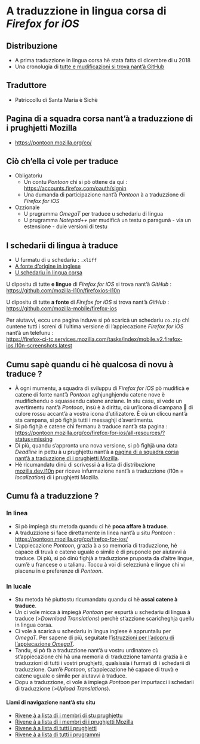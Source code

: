 # A traduzzione in lingua corsa di _Firefox for iOS_

## Distribuzione

- A prima traduzzione in lingua corsa hè stata fatta di dicembre di u 2018
- Una cronolugia di [tutte e mudificazioni si trova nant’à GitHub](https://github.com/mozilla-l10n/firefoxios-l10n/commits/master/co)

## Traduttore
- Patriccollu di Santa Maria è Sichè

## Pagina di a squadra corsa nant’à a traduzzione di i prughjetti Mozilla
- https://pontoon.mozilla.org/co/

## Ciò ch’ella ci vole per traduce

- Obligatoriu
  - Un contu _Pontoon_ chì si pò ottene da quì : https://accounts.firefox.com/oauth/signin
  - Una dumanda di participazione nant’à _Pontoon_ à a traduzzione di _Firefox for iOS_
- Ozzionale
  - U prugramma _OmegaT_ per traduce u schedariu di lingua
  - U prugramma _Notepad++_ per mudificà un testu o paragunà - via un estensione - duie versioni di testu

## I schedarii di lingua à traduce

- U furmatu di u schedariu : `.xliff`
- [A fonte d’origine in inglese](https://github.com/mozilla-l10n/firefoxios-l10n/blob/master/templates/firefox-ios.xliff)
- [U schedariu in lingua corsa](https://github.com/mozilla-l10n/firefoxios-l10n/blob/master/co/firefox-ios.xliff)

U dipositu di tutte __e lingue__ di _Firefox for iOS_ si trova nant’à _GitHub_ :  
   https://github.com/mozilla-l10n/firefoxios-l10n

U dipositu di tutte __a fonte__ di _Firefox for iOS_ si trova nant’à _GitHub_ :  
   https://github.com/mozilla-mobile/firefox-ios

Per aiutavvi, eccu una pagina induve si pò scaricà un schedariu `co.zip` chì cuntene tutti i screni di l’ultima versione di l’appiecazione _Firefox for iOS_ nant’à un telefunu :  
   https://firefox-ci-tc.services.mozilla.com/tasks/index/mobile.v2.firefox-ios.l10n-screenshots.latest

## Cumu sapè quandu ci hè qualcosa di novu à traduce ?

- À ogni mumentu, a squadra di sviluppu di _Firefox for iOS_ pò mudificà e catene di fonte nant’à _Pontoon_ aghjunghjendu catene nove è mudifichendu o squassendu catene anziane. In stu casu, si vede un avertimentu nant’à _Pontoon_, insù è à dirittu, cù un’icona di campana 🔔 di culore rossu accant’à a vostra icona d’utilizatore. È cù un cliccu nant’à sta campana, si pò fighjà tutti i messaghji d’avertimentu.
- Si pò fighjà e catene chì fermanu à traduce nant’à sta pagina :  
  https://pontoon.mozilla.org/co/firefox-for-ios/all-resources/?status=missing
- Di più, quandu s’appronta una nova versione, si pò fighjà una data _Deadline_ in pettu à u prughjettu nant’à a [pagina di a squadra corsa nant’à a traduzzione di i prughjetti Mozilla](https://pontoon.mozilla.org/co/).
- Hè ricumandatu dinù di scrivessi à a lista di distribuzione [mozilla.dev.l10n](https://groups.google.com/forum/#!forum/mozilla.dev.l10n) per riceve infurmazione nant’à a traduzzione (l10n = _localization_) di i prughjetti Mozilla.

## Cumu fà a traduzzione ?

### In linea
- Si pò impiegà stu metoda quandu ci hè __poca affare à traduce__.
- A traduzzione si face direttamente in linea nant’à u situ _Pontoon_ :  
  https://pontoon.mozilla.org/co/firefox-for-ios/
- L’appiecazione _Pontoon_, grazia à a so memoria di traduzzione, hè capace di truvà e catene uguale o simile è di pruponele per aiutavvi à traduce. Di più, si pò dinù fighjà a traduzzione pruposta da d’altre lingue, cum’è u francese o u talianu. Toccu à voi di selezziunà e lingue chì vi piacenu in e preferenze di _Pontoon_.

### In lucale
- Stu metoda hè piuttostu ricumandatu quandu ci hè __assai catene à traduce__.
- Ùn ci vole micca à impiegà _Pontoon_ per espurtà u schedariu di lingua à traduce (>_Download Translations_) perchè st’azzione scaricheghja quellu in lingua corsa.
- Ci vole à scaricà u schedariu in lingua inglese è appruntallu per _OmegaT_. Per sapene di più, seguitate l’[istruzzioni per l’adopru di l’appiecazione _OmegaT_](OmegaT.md).
- Tandu, si pò fà a traduzzione nant’à u vostru urdinatore cù st’appiecazione chì hà una memoria di traduzzione tamanta grazia à e traduzzioni di tutti i vostri prughjetti, qualsissia i furmati di i schedarii di traduzzione. Cum’è _Pontoon_, st’appiecazione hè capace di truvà e catene uguale o simile per aiutavvi à traduce.
- Dopu a traduzzione, ci vole à impiegà _Pontoon_ per impurtacci i schedarii di traduzzione (>_Upload Translations_).

#### Liami di navigazione nant’à stu situ
- [Rivene à a lista di i membri di stu prughjettu](./)
- [Rivene à a lista di i membri di i prughjetti Mozilla](../)
- [Rivene à a lista di tutti i prughjetti](../../)
- [Rivene à a lista di tutti i prugrammi](../../../../../#readme)
